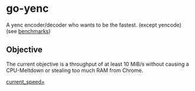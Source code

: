# go-yenc

A yenc encoder/decoder who wants to be the fastest. (except yencode) (see 
[benchmarks](https://git.sr.ht/~poldi1405/go-yenc/tree/master/item/testdata/benchmarks/README.md))

## Objective

The current objective is a throughput of at least 10 MiB/s without causing a
CPU-Meltdown or stealing too much RAM from Chrome.

[current_speed=](https://img.shields.io/badge/current_speed-2.64_MiB%2Fs-red)

